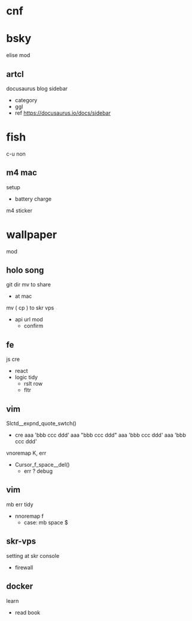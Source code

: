 
# cnf


# bsky

elise mod


## artcl

docusaurus blog sidebar
- category
- ggl
- ref https://docusaurus.io/docs/sidebar


# fish

c-u non


## m4 mac

setup
- battery charge


m4 sticker


# wallpaper

mod


## holo song

git dir mv to share
- at mac


mv ( cp ) to skr vps
- api url mod
  - confirm


## fe

js cre
- react
- logic tidy
  - rslt row
  - fltr


## vim

Slctd__expnd_quote_swtch()
- cre
  aaa 'bbb ccc ddd'
  aaa "bbb ccc ddd"
  aaa 'bbb ccc ddd'
  aaa 'bbb ccc ddd'

vnoremap K, err
- Cursor_f_space__del()
  - err ?  debug


## vim

mb err tidy
- nnoremap f
  - case: mb space $


## skr-vps

setting at skr console
- firewall


## docker

learn
- read book



